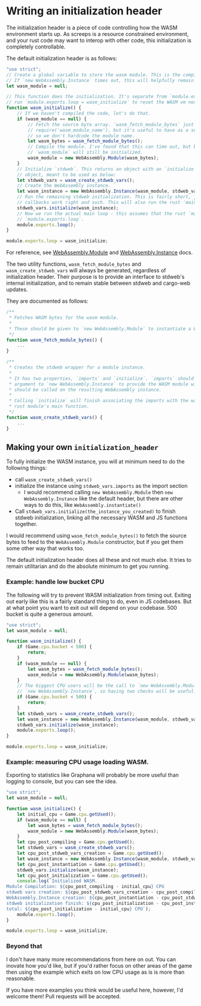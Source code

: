 Writing an initialization header
================================

The initialization header is a piece of code controlling how the WASM environment starts up. As
screeps is a resource constrained environment, and your rust code may want to interop with other
code, this initialization is completely controllable.

The default initialization header is as follows:

```js
"use strict";
// Create a global variable to store the wasm module. This is the compiled uninstantiated code.
// If `new WebAssembly.Instance` times out, this will helpfully remain here to be reused next tick.
let wasm_module = null;

// This function does the initialization. It's separate from `module.exports.loop` so JS code can
// run `module.exports.loop = wasm_initialize` to reset the WASM vm next tick.
function wasm_initialize() {
    // If we haven't compiled the code, let's do that.
    if (wasm_module == null) {
        // Fetch the source byte array. `wasm_fetch_module_bytes` just returns
        // require('wasm_module_name'), but it's useful to have as a separate function
        // so we don't hardcode the module name.
        let wasm_bytes = wasm_fetch_module_bytes();
        // Compile the module. I've found that this can time out, but because of however it works,
        // `wasm_module` will still be initialized.
        wasm_module = new WebAssembly.Module(wasm_bytes);
    }
    // Initialize `stdweb`. This returns an object with an `initialize` function and `imports`
    // object, meant to be used as below:
    let stdweb_vars = wasm_create_stdweb_vars();
    // Create the WebAssembly instance.
    let wasm_instance = new WebAssembly.Instance(wasm_module, stdweb_vars.imports);
    // Run the remaining stdweb initialization. This is fairly short, just some things to make sure
    // callbacks work right and such. This will also run the rust `main` function.
    stdweb_vars.initialize(wasm_instance);
    // Now we run the actual main loop - this assumes that the rust `main` function overwrites
    // `module.exports.loop`.
    module.exports.loop();
}

module.exports.loop = wasm_initialize;
```

For reference, see [WebAssembly.Module] and [WebAssembly.Instance] docs.

The two utility functions, `wasm_fetch_module_bytes` and `wasm_create_stdweb_vars` will always be
generated, regardless of initialization header. Their purpose is to provide an interface to stdweb's
internal initialization, and to remain stable between stdweb and cargo-web updates.

They are documented as follows:

```js
/**
 * Fetches WASM bytes for the wasm module.
 *
 * These should be given to `new WebAssembly.Module` to instantiate a WebAssembly module.
 */
function wasm_fetch_module_bytes() {
    ...
}

/**
 * Creates the stdweb wrapper for a module instance.
 *
 * It has two properties, `imports` and `initialize`. `imports` should be passed as the second
 * argument to `new WebAssembly.Instance` to provide the WASM module with imports, and `initialize`
 * should be called on the resulting WebAssembly instance.
 *
 * Calling `initialize` will finish associating the imports with the wasm module, and will call the
 * rust module's main function.
 */
function wasm_create_stdweb_vars() {
    ...
}
```

## Making your own `initialization_header`

To fully initialize the WASM instance, you will at minimum need to do the following things:

- call `wasm_create_stdweb_vars()`
- initialize the instance using `stdweb_vars.imports` as the import section
  - I would recommend calling `new WebAssembly.Module` then `new WebAssembly.Instance` like the
    default header, but there are other ways to do this, like `WebAssembly.instantiate()`
- Call `stdweb_vars.initialize(the_instance_you_created)` to finish stdweb initialization, linking
  all the necessary WASM and JS functions together.

I would recommend using `wasm_fetch_module_bytes()` to fetch the source bytes to feed to the
`WebAssembly.Module` constructor, but if you get them some other way that works too.

The default initialization header does all these and not much else. It tries to remain utilitarian
and do the absolute minimum to get you running.

### Example: handle low bucket CPU

The following will try to prevent WASM initialization from timing out. Exiting out early like this
is a fairly standard thing to do, even in JS codebases. But at what point you want to exit out will
depend on your codebase. 500 bucket is quite a generous amount.

```js
"use strict";
let wasm_module = null;

function wasm_initialize() {
    if (Game.cpu.bucket < 500) {
        return;
    }
    if (wasm_module == null) {
        let wasm_bytes = wasm_fetch_module_bytes();
        wasm_module = new WebAssembly.Module(wasm_bytes);
    }
    // The biggest CPU users will be the call to `new WebAssembly.Module` and
    // `new WebAssembly.Instance`, so having two checks will be useful.
    if (Game.cpu.bucket < 500) {
        return;
    }
    let stdweb_vars = wasm_create_stdweb_vars();
    let wasm_instance = new WebAssembly.Instance(wasm_module, stdweb_vars.imports);
    stdweb_vars.initialize(wasm_instance);
    module.exports.loop();
}

module.exports.loop = wasm_initialize;
```

### Example: measuring CPU usage loading WASM.

Exporting to statistics like Graphana will probably be more useful than logging to console, but you
can see the idea.

```js
"use strict";
let wasm_module = null;

function wasm_initialize() {
    let initial_cpu = Game.cpu.getUsed();
    if (wasm_module == null) {
        let wasm_bytes = wasm_fetch_module_bytes();
        wasm_module = new WebAssembly.Module(wasm_bytes);
    }
    let cpu_post_compiling = Game.cpu.getUsed();
    let stdweb_vars = wasm_create_stdweb_vars();
    let cpu_post_stdweb_vars_creation = Game.cpu.getUsed();
    let wasm_instance = new WebAssembly.Instance(wasm_module, stdweb_vars.imports);
    let cpu_post_instantiation = Game.cpu.getUsed();
    stdweb_vars.initialize(wasm_instance);
    let cpu_post_initialization = Game.cpu.getUsed();
    console.log(`Initialized WASM.
Module Compilation: ${cpu_post_compiling - initial_cpu} CPU
stdweb vars creation: ${cpu_post_stdweb_vars_creation - cpu_post_compiling} CPU
WebAssembly.Instance creation: ${cpu_post_instantiation - cpu_post_stdweb_vars_creation} CPU
stdweb initialization finish: ${cpu_post_initialization - cpu_post_instantiation} CPU
total: ${cpu_post_initialization - initial_cpu} CPU`);
    module.exports.loop();
}

module.exports.loop = wasm_initialize;
```

### Beyond that

I don't have many more recommendations from here on out. You can inovate how you'd like, but if
you'd rather focus on other areas of the game then using the example which exits on low CPU usage
as is is more than reasonable.

If you have more examples you think would be useful here, however, I'd welcome them! Pull requests
will be accepted.

[WebAssembly.Module]: https://developer.mozilla.org/en-US/docs/Web/JavaScript/Reference/Global_Objects/WebAssembly/Module#Constructor_Syntax
[WebAssembly.Instance]: https://developer.mozilla.org/en-US/docs/Web/JavaScript/Reference/Global_objects/WebAssembly/Instance#Constructor_Syntax

